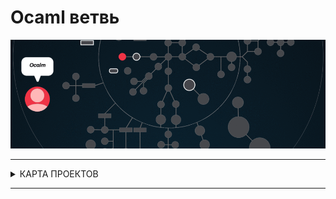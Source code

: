 # Ocaml ветвь #


![ocaml branch](./ocaml.gif)

---

<details>
<summary> КАРТА ПРОЕКТОВ </summary>
![map Holy_Graph](../Holy_Graph.png)
</details>

---


